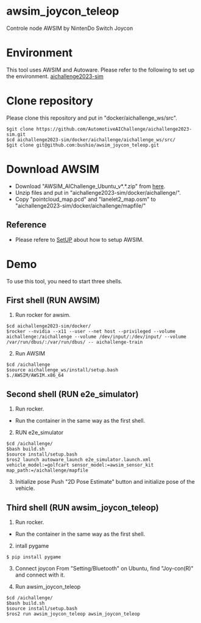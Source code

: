 # awsim_joycon_teleop
Controle node AWSIM  by NintenDo Switch Joycon

# Environment
This tool uses AWSIM and Autoware.
Please refer to the following to set up the environment. 
[aichallenge2023-sim](https://github.com/AutomotiveAIChallenge/aichallenge2023-sim)


# Clone repository
Please clone this repository and put in "docker/aichallenge_ws/src".

```
$git clone https://github.com/AutomotiveAIChallenge/aichallenge2023-sim.git
$cd aichallenge2023-sim/docker/aichallenge/aichallenge_ws/src/
$git clone git@github.com:bushio/awsim_joycon_teleop.git
```

# Download AWSIM
- Download "AWSIM_AIChallenge_Ubuntu_v*.*.zip" from [here](https://drive.google.com/drive/folders/1zONmvBjqMzveemkZmNdd4icbpwnDYvTq?usp=sharing).
- Unzip files and put in "aichallenge2023-sim/docker/aichallenge/".
- Copy "pointcloud_map.pcd" and "lanelet2_map.osm" to "aichallenge2023-sim/docker/aichallenge/mapfile/" 

## Reference
- Please refere to [SetUP](https://automotiveaichallenge.github.io/aichallenge2023-sim/setup/index.html#awsimubuntu) about how to setup AWSIM. 


# Demo 
To use this tool, you need to start three shells.

## First shell (RUN AWSIM)
1. Run rocker for awsim.
```
$cd aichallenge2023-sim/docker/
$rocker --nvidia --x11 --user --net host --privileged --volume aichallenge:/aichallenge --volume /dev/input/:/dev/input/ --volume /var/run/dbus/:/var/run/dbus/ -- aichallenge-train
```
2. Run AWSIM
```
$cd /aichallenge
$source aichallenge_ws/install/setup.bash 
$./AWSIM/AWSIM.x86_64
```

## Second shell (RUN e2e_simulator)
1. Run rocker.
- Run the container in the same way as the first shell.

2. RUN e2e_simulator

```
$cd /aichallenge/
$bash build.sh 
$source install/setup.bash
$ros2 launch autoware_launch e2e_simulator.launch.xml vehicle_model:=golfcart sensor_model:=awsim_sensor_kit map_path:=/aichallenge/mapfile
```
3. Initialize pose
Push "2D Pose Estimate" button and initialize pose of the vehicle.


## Third shell (RUN awsim_joycon_teleop)
1. Run rocker.
- Run the container in the same way as the first shell.

2. intall pygame
```
$ pip install pygame
```

3. Connect joycon
From "Setting/Bluetooth" on Ubuntu, find "Joy-con(R)" and connect with it.

4. Run awsim_joycon_teleop
```
$cd /aichallenge/
$bash build.sh
$source install/setup.bash
$ros2 run awsim_joycon_teleop awsim_joycon_teleop
```

